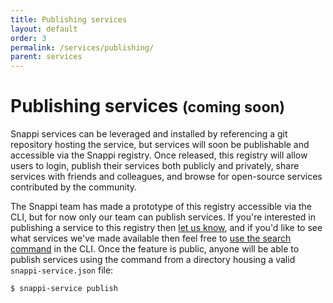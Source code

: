 ```yaml
---
title: Publishing services
layout: default
order: 3
permalink: /services/publishing/
parent: services
---
```


# Publishing services <small>(coming soon)</small>
Snappi services can be leveraged and installed by referencing a git repository hosting the service, but services will 
soon be publishable and accessible via the Snappi registry. Once released, this registry will allow users to login, 
publish their services both publicly and privately, share services with friends and colleagues, and browse for 
open-source services contributed by the community. 

The Snappi team has made a prototype of this registry accessible via the CLI, but for now only our team can publish 
services. If you're interested in publishing a service to this registry then [let us know](mailto:team@snappi.io), and 
if you'd like to see what services we've made available then feel free to [use the search command](/services/search) 
in the CLI. Once the feature is public, anyone will be able to publish services using the command from a directory 
housing a valid `snappi-service.json` file:

```
$ snappi-service publish
```